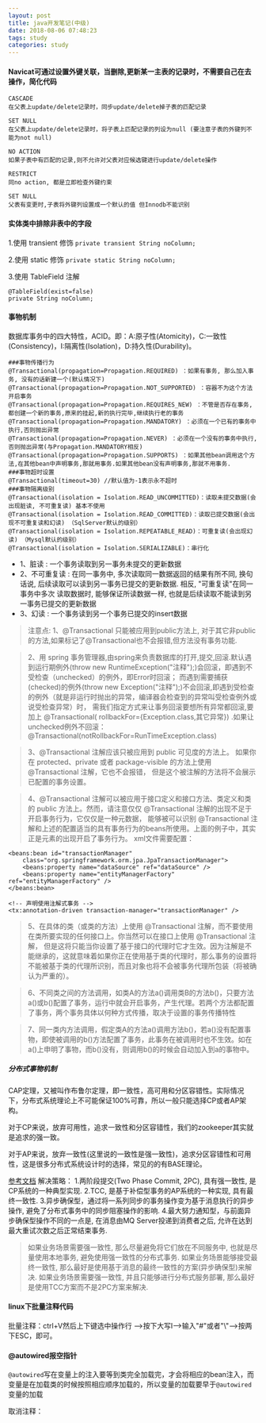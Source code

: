 ```yaml
---
layout: post
title: java开发笔记(中级)
date: 2018-08-06 07:48:23
tags: study
categories: study
---
```


#### Navicat可通过设置外键关联，当删除,更新某一主表的记录时，不需要自己在去操作，简化代码

```
CASCADE
在父表上update/delete记录时，同步update/delete掉子表的匹配记录 

SET NULL
在父表上update/delete记录时，将子表上匹配记录的列设为null (要注意子表的外键列不能为not null)  

NO ACTION
如果子表中有匹配的记录,则不允许对父表对应候选键进行update/delete操作  

RESTRICT
同no action, 都是立即检查外键约束

SET NULL
父表有变更时,子表将外键列设置成一个默认的值 但Innodb不能识别
```

#### 实体类中排除非表中的字段
1.使用 transient 修饰
`private transient String noColumn;`

2.使用 static 修饰
`private static String noColumn;`

3.使用 TableField 注解
```
@TableField(exist=false)
private String noColumn;
```

#### 事物机制
数据库事务中的四大特性，ACID。即：A:原子性(Atomicity)，C:一致性(Consistency)，I:隔离性(Isolation)，D:持久性(Durability)。

```
###事物传播行为
@Transactional(propagation=Propagation.REQUIRED) ：如果有事务, 那么加入事务, 没有的话新建一个(默认情况下)
@Transactional(propagation=Propagation.NOT_SUPPORTED) ：容器不为这个方法开启事务
@Transactional(propagation=Propagation.REQUIRES_NEW) ：不管是否存在事务,都创建一个新的事务,原来的挂起,新的执行完毕,继续执行老的事务
@Transactional(propagation=Propagation.MANDATORY) ：必须在一个已有的事务中执行,否则抛出异常
@Transactional(propagation=Propagation.NEVER) ：必须在一个没有的事务中执行,否则抛出异常(与Propagation.MANDATORY相反)
@Transactional(propagation=Propagation.SUPPORTS) ：如果其他bean调用这个方法,在其他bean中声明事务,那就用事务.如果其他bean没有声明事务,那就不用事务.
###事物超时设置
@Transactional(timeout=30) //默认值为-1表示永不超时
###事物隔离级别
@Transactional(isolation = Isolation.READ_UNCOMMITTED)：读取未提交数据(会出现脏读, 不可重复读) 基本不使用
@Transactional(isolation = Isolation.READ_COMMITTED)：读取已提交数据(会出现不可重复读和幻读) （SqlServer默认的级别）
@Transactional(isolation = Isolation.REPEATABLE_READ)：可重复读(会出现幻读) （Mysql默认的级别）
@Transactional(isolation = Isolation.SERIALIZABLE)：串行化
```
- 1、脏读 : 一个事务读取到另一事务未提交的更新数据  
- 2、不可重复读 : 在同一事务中, 多次读取同一数据返回的结果有所不同, 换句话说, 
后续读取可以读到另一事务已提交的更新数据. 相反, "可重复读"在同一事务中多次
读取数据时, 能够保证所读数据一样, 也就是后续读取不能读到另一事务已提交的更新数据  
- 3、幻读 : 一个事务读到另一个事务已提交的insert数据  

>注意点:
1、@Transactional 只能被应用到public方法上, 对于其它非public的方法,如果标记了@Transactional也不会报错,但方法没有事务功能.

>2、用 spring 事务管理器,由spring来负责数据库的打开,提交,回滚.默认遇到运行期例外(throw new RuntimeException("注释");)会回滚，即遇到不受检查（unchecked）的例外，即Error时回滚；
而遇到需要捕获(checked)的例外(throw new Exception("注释");)不会回滚,即遇到受检查的例外（就是非运行时抛出的异常，编译器会检查到的异常叫受检查例外或说受检查异常）时，
需我们指定方式来让事务回滚要想所有异常都回滚,要加上 @Transactional( rollbackFor={Exception.class,其它异常}) .如果让unchecked例外不回滚： @Transactional(notRollbackFor=RunTimeException.class)

>3、@Transactional 注解应该只被应用到 public 可见度的方法上。 如果你在 protected、private 或者 package-visible 的方法上使用 @Transactional 注解，它也不会报错，
 但是这个被注解的方法将不会展示已配置的事务设置。

>4、@Transactional 注解可以被应用于接口定义和接口方法、类定义和类的 public 方法上。然而，请注意仅仅 @Transactional 注解的出现不足于开启事务行为，它仅仅是一种元数据，
能够被可以识别 @Transactional 注解和上述的配置适当的具有事务行为的beans所使用。上面的例子中，其实正是元素的出现开启了事务行为。
xml文件需要配置：
```
<beans:bean id="transactionManager"  
    class="org.springframework.orm.jpa.JpaTransactionManager">  
    <beans:property name="dataSource" ref="dataSource" />  
    <beans:property name="entityManagerFactory" ref="entityManagerFactory" />  
</beans:bean>
  
<!-- 声明使用注解式事务 -->  
<tx:annotation-driven transaction-manager="transactionManager" /> 
```

>5、在具体的类（或类的方法）上使用 @Transactional 注解，而不要使用在类所要实现的任何接口上。你当然可以在接口上使用 @Transactional 注解，
但是这将只能当你设置了基于接口的代理时它才生效。因为注解是不能继承的，这就意味着如果你正在使用基于类的代理时，那么事务的设置将不能被基于类的代理所识别，而且对象也将不会被事务代理所包装（将被确认为严重的）。

>6、不同类之间的方法调用，如类A的方法a()调用类B的方法b()，只要方法a()或b()配置了事务，运行中就会开启事务，产生代理。若两个方法都配置了事务，两个事务具体以何种方式传播，取决于设置的事务传播特性

>7、同一类内方法调用，假定类A的方法a()调用方法b()，若a()没有配置事物，即使被调用的b()方法配置了事务，此事务在被调用时也不生效。如在a()上申明了事物，而b()没有，则调用b()的时候会自动加入到a的事物中。


##### 分布式事物机制
CAP定理，又被叫作布鲁尔定理，即一致性，高可用和分区容错性。实际情况下，分布式系统理论上不可能保证100%可靠，所以一般只能选择CP或者AP架构。

对于CP来说，放弃可用性，追求一致性和分区容错性，我们的zookeeper其实就是追求的强一致。

对于AP来说，放弃一致性(这里说的一致性是强一致性)，追求分区容错性和可用性，这是很多分布式系统设计时的选择，常见的的有BASE理论。

[参考文档](https://blog.csdn.net/congyihao/article/details/70195154)
解决策略：
1.两阶段提交(Two Phase Commit, 2PC), 具有强一致性, 是CP系统的一种典型实现.
2.TCC, 是基于补偿型事务的AP系统的一种实现, 具有最终一致性.
3.异步确保型，通过将一系列同步的事务操作变为基于消息执行的异步操作, 避免了分布式事务中的同步阻塞操作的影响.
4.最大努力通知型，与前面异步确保型操作不同的一点是, 在消息由MQ Server投递到消费者之后, 允许在达到最大重试次数之后正常结束事务.

>如果业务场景需要强一致性, 那么尽量避免将它们放在不同服务中, 也就是尽量使用本地事务, 避免使用强一致性的分布式事务.
如果业务场景能够接受最终一致性, 那么最好是使用基于消息的最终一致性的方案(异步确保型)来解决.
如果业务场景需要强一致性, 并且只能够进行分布式服务部署, 那么最好是使用TCC方案而不是2PC方案来解决.


#### linux下批量注释代码
批量注释：ctrl+V然后上下键选中操作行 -->按下大写I-->输入"#"或者"\\"-->按两下ESC，即可。


#### @autowired报空指针
`@autowired`写在变量上的注入要等到类完全加载完，才会将相应的bean注入，而变量是在加载类的时候按照相应顺序加载的，所以变量的加载要早于`@autowired`变量的加载


取消注释：

